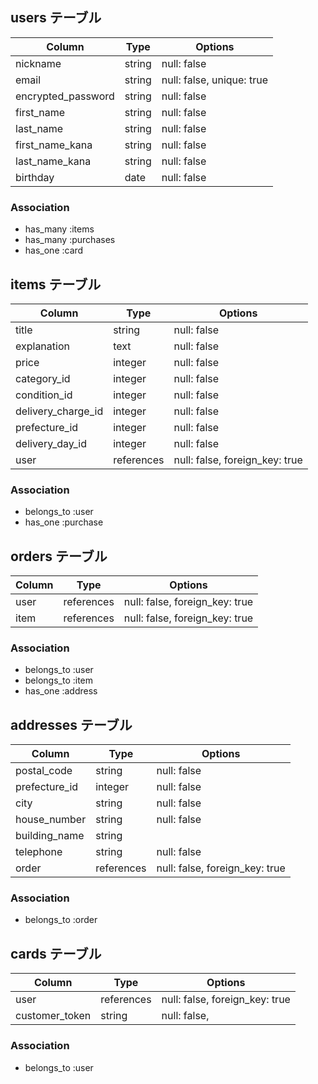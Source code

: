 

## users テーブル

| Column             | Type    | Options                   |
| ------------------ | ------- | ------------------------- |
| nickname           | string  | null: false               |
| email              | string  | null: false, unique: true |
| encrypted_password | string  | null: false               |
| first_name         | string  | null: false               |
| last_name          | string  | null: false               |
| first_name_kana    | string  | null: false               |
| last_name_kana     | string  | null: false               |
| birthday           | date    | null: false               |

### Association

- has_many :items
- has_many :purchases
- has_one  :card

## items テーブル

| Column             | Type         | Options                        |
| ------------------ | ------------ | ------------------------------ |
| title              | string       | null: false                    |
| explanation        | text         | null: false                    |
| price              | integer      | null: false                    |
| category_id        | integer      | null: false                    |
| condition_id       | integer      | null: false                    |
| delivery_charge_id | integer      | null: false                    |
| prefecture_id      | integer      | null: false                    |
| delivery_day_id    | integer      | null: false                    |
| user               | references   | null: false, foreign_key: true |

### Association

- belongs_to :user
- has_one  :purchase

## orders テーブル

| Column         | Type       | Options                        |
| -------------- | ---------- | ------------------------------ |
| user           | references | null: false, foreign_key: true |
| item           | references | null: false, foreign_key: true |

### Association

- belongs_to :user
- belongs_to :item
- has_one  :address

## addresses テーブル

| Column         | Type       | Options                        |
| -------------- | ---------- | ------------------------------ |
| postal_code    | string     | null: false                    |
| prefecture_id  | integer    | null: false                    |
| city           | string     | null: false                    |
| house_number   | string     | null: false                    |
| building_name  | string     |                                |
| telephone      | string     | null: false                    |
| order          | references | null: false, foreign_key: true |

### Association

- belongs_to :order

## cards テーブル

| Column         | Type       | Options                        |
| -------------- | ---------- | ------------------------------ |
| user           | references | null: false, foreign_key: true |
| customer_token | string     | null: false,                   |

### Association

- belongs_to :user